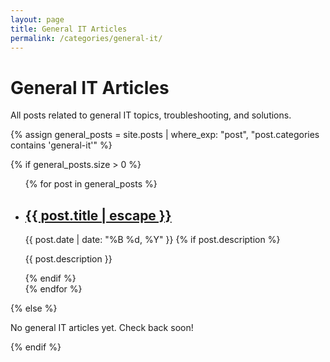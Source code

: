 ```yaml
---
layout: page
title: General IT Articles
permalink: /categories/general-it/
---
```


# General IT Articles

All posts related to general IT topics, troubleshooting, and solutions.

{% assign general_posts = site.posts | where_exp: "post", "post.categories contains 'general-it'" %}

{% if general_posts.size > 0 %}
<ul class="post-list">
  {% for post in general_posts %}
  <li>
    <h2>
      <a class="post-link" href="{{ post.url | relative_url }}">{{ post.title | escape }}</a>
    </h2>
    <span class="post-meta">{{ post.date | date: "%B %d, %Y" }}</span>
    {% if post.description %}
    <p>{{ post.description }}</p>
    {% endif %}
  </li>
  {% endfor %}
</ul>
{% else %}
<p>No general IT articles yet. Check back soon!</p>
{% endif %}